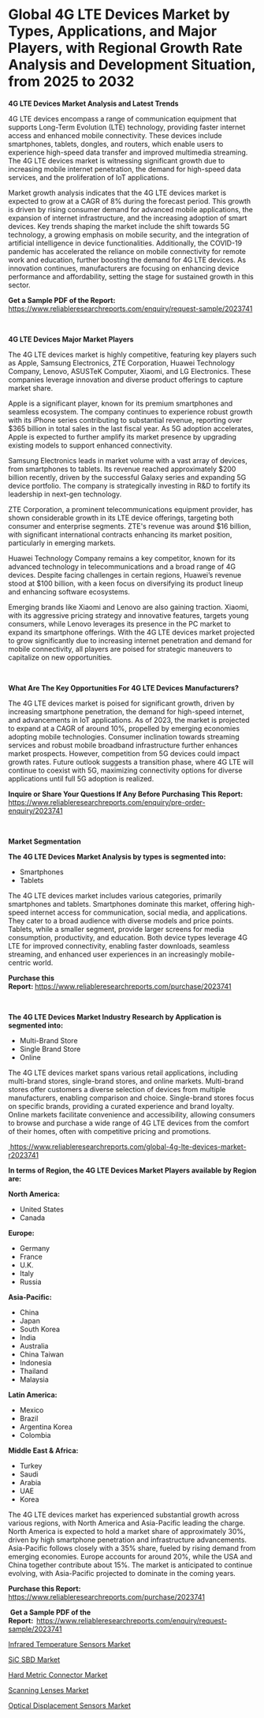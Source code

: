 <p><h1>Global 4G LTE Devices Market by Types, Applications, and Major Players, with Regional Growth Rate Analysis and Development Situation, from 2025 to 2032</h1></p><p><strong>4G LTE Devices Market Analysis and Latest Trends</strong></p>
<p><p>4G LTE devices encompass a range of communication equipment that supports Long-Term Evolution (LTE) technology, providing faster internet access and enhanced mobile connectivity. These devices include smartphones, tablets, dongles, and routers, which enable users to experience high-speed data transfer and improved multimedia streaming. The 4G LTE devices market is witnessing significant growth due to increasing mobile internet penetration, the demand for high-speed data services, and the proliferation of IoT applications.</p><p>Market growth analysis indicates that the 4G LTE devices market is expected to grow at a CAGR of 8% during the forecast period. This growth is driven by rising consumer demand for advanced mobile applications, the expansion of internet infrastructure, and the increasing adoption of smart devices. Key trends shaping the market include the shift towards 5G technology, a growing emphasis on mobile security, and the integration of artificial intelligence in device functionalities. Additionally, the COVID-19 pandemic has accelerated the reliance on mobile connectivity for remote work and education, further boosting the demand for 4G LTE devices. As innovation continues, manufacturers are focusing on enhancing device performance and affordability, setting the stage for sustained growth in this sector.</p></p>
<p><strong>Get a Sample PDF of the Report:&nbsp;</strong> <a href="https://www.reliableresearchreports.com/enquiry/request-sample/2023741?utm_campaign=115&utm_medium=2&utm_source=Github&utm_content=ia&utm_term=11022025&utm_id=4g-lte-devices">https://www.reliableresearchreports.com/enquiry/request-sample/2023741</a></p>
<p>&nbsp;</p>
<p><strong>4G LTE Devices Major Market Players</strong></p>
<p><p>The 4G LTE devices market is highly competitive, featuring key players such as Apple, Samsung Electronics, ZTE Corporation, Huawei Technology Company, Lenovo, ASUSTeK Computer, Xiaomi, and LG Electronics. These companies leverage innovation and diverse product offerings to capture market share.</p><p>Apple is a significant player, known for its premium smartphones and seamless ecosystem. The company continues to experience robust growth with its iPhone series contributing to substantial revenue, reporting over $365 billion in total sales in the last fiscal year. As 5G adoption accelerates, Apple is expected to further amplify its market presence by upgrading existing models to support enhanced connectivity.</p><p>Samsung Electronics leads in market volume with a vast array of devices, from smartphones to tablets. Its revenue reached approximately $200 billion recently, driven by the successful Galaxy series and expanding 5G device portfolio. The company is strategically investing in R&D to fortify its leadership in next-gen technology.</p><p>ZTE Corporation, a prominent telecommunications equipment provider, has shown considerable growth in its LTE device offerings, targeting both consumer and enterprise segments. ZTE's revenue was around $16 billion, with significant international contracts enhancing its market position, particularly in emerging markets.</p><p>Huawei Technology Company remains a key competitor, known for its advanced technology in telecommunications and a broad range of 4G devices. Despite facing challenges in certain regions, Huawei’s revenue stood at $100 billion, with a keen focus on diversifying its product lineup and enhancing software ecosystems.</p><p>Emerging brands like Xiaomi and Lenovo are also gaining traction. Xiaomi, with its aggressive pricing strategy and innovative features, targets young consumers, while Lenovo leverages its presence in the PC market to expand its smartphone offerings. With the 4G LTE devices market projected to grow significantly due to increasing internet penetration and demand for mobile connectivity, all players are poised for strategic maneuvers to capitalize on new opportunities.</p></p>
<p>&nbsp;</p>
<p><strong>What Are The Key Opportunities For 4G LTE Devices Manufacturers?</strong></p>
<p><p>The 4G LTE devices market is poised for significant growth, driven by increasing smartphone penetration, the demand for high-speed internet, and advancements in IoT applications. As of 2023, the market is projected to expand at a CAGR of around 10%, propelled by emerging economies adopting mobile technologies. Consumer inclination towards streaming services and robust mobile broadband infrastructure further enhances market prospects. However, competition from 5G devices could impact growth rates. Future outlook suggests a transition phase, where 4G LTE will continue to coexist with 5G, maximizing connectivity options for diverse applications until full 5G adoption is realized.</p></p>
<p><strong>Inquire or Share Your Questions If Any Before Purchasing This Report:</strong> <a href="https://www.reliableresearchreports.com/enquiry/pre-order-enquiry/2023741?utm_campaign=115&utm_medium=2&utm_source=Github&utm_content=ia&utm_term=11022025&utm_id=4g-lte-devices">https://www.reliableresearchreports.com/enquiry/pre-order-enquiry/2023741</a></p>
<p>&nbsp;</p>
<p><strong>Market Segmentation</strong></p>
<p><strong>The 4G LTE Devices Market Analysis by types is segmented into:</strong></p>
<p><ul><li>Smartphones</li><li>Tablets</li></ul></p>
<p><p>The 4G LTE devices market includes various categories, primarily smartphones and tablets. Smartphones dominate this market, offering high-speed internet access for communication, social media, and applications. They cater to a broad audience with diverse models and price points. Tablets, while a smaller segment, provide larger screens for media consumption, productivity, and education. Both device types leverage 4G LTE for improved connectivity, enabling faster downloads, seamless streaming, and enhanced user experiences in an increasingly mobile-centric world.</p></p>
<p><strong>Purchase this Report:&nbsp;</strong><a href="https://www.reliableresearchreports.com/purchase/2023741?utm_campaign=115&utm_medium=2&utm_source=Github&utm_content=ia&utm_term=11022025&utm_id=4g-lte-devices">https://www.reliableresearchreports.com/purchase/2023741</a></p>
<p>&nbsp;</p>
<p><strong>The 4G LTE Devices Market Industry Research by Application is segmented into:</strong></p>
<p><ul><li>Multi-Brand Store</li><li>Single Brand Store</li><li>Online</li></ul></p>
<p><p>The 4G LTE devices market spans various retail applications, including multi-brand stores, single-brand stores, and online markets. Multi-brand stores offer customers a diverse selection of devices from multiple manufacturers, enabling comparison and choice. Single-brand stores focus on specific brands, providing a curated experience and brand loyalty. Online markets facilitate convenience and accessibility, allowing consumers to browse and purchase a wide range of 4G LTE devices from the comfort of their homes, often with competitive pricing and promotions.</p></p>
<p><a href="https://www.reliableresearchreports.com/global-4g-lte-devices-market-r2023741?utm_campaign=115&utm_medium=2&utm_source=Github&utm_content=ia&utm_term=11022025&utm_id=4g-lte-devices">&nbsp;https://www.reliableresearchreports.com/global-4g-lte-devices-market-r2023741</a></p>
<p><strong>In terms of Region, the 4G LTE Devices Market Players available by Region are:</strong></p>
<p>
    <p> <strong> North America: </strong>
        <ul>
            <li>United States</li>
            <li>Canada</li>
        </ul>
        </p> 
    <p> <strong> Europe: </strong>
        <ul>
            <li>Germany</li>
            <li>France</li>
            <li>U.K.</li>
            <li>Italy</li>
            <li>Russia</li>
        </ul>
        </p> 
    <p> <strong> Asia-Pacific: </strong>
        <ul>
            <li>China</li>
            <li>Japan</li>
            <li>South Korea</li>
            <li>India</li>
            <li>Australia</li>
            <li>China Taiwan</li>
            <li>Indonesia</li>
            <li>Thailand</li>
            <li>Malaysia</li>
        </ul>
        </p> 
    <p> <strong> Latin America: </strong>
        <ul>
            <li>Mexico</li>
            <li>Brazil</li>
            <li>Argentina Korea</li>
            <li>Colombia</li>
        </ul>
        </p> 
    <p> <strong> Middle East & Africa: </strong>
        <ul>
            <li>Turkey</li>
            <li>Saudi</li>
            <li>Arabia</li>
            <li>UAE</li>
            <li>Korea</li>
        </ul>
    </p>
    </p>
<p><p>The 4G LTE devices market has experienced substantial growth across various regions, with North America and Asia-Pacific leading the charge. North America is expected to hold a market share of approximately 30%, driven by high smartphone penetration and infrastructure advancements. Asia-Pacific follows closely with a 35% share, fueled by rising demand from emerging economies. Europe accounts for around 20%, while the USA and China together contribute about 15%. The market is anticipated to continue evolving, with Asia-Pacific projected to dominate in the coming years.</p></p>
<p><strong>Purchase this Report: </strong><a href="https://www.reliableresearchreports.com/purchase/2023741?utm_campaign=115&utm_medium=2&utm_source=Github&utm_content=ia&utm_term=11022025&utm_id=4g-lte-devices">https://www.reliableresearchreports.com/purchase/2023741</a></p>
<p>&nbsp;<strong>Get a Sample PDF of the Report:&nbsp;&nbsp;</strong><a href="https://www.reliableresearchreports.com/enquiry/request-sample/2023741?utm_campaign=115&utm_medium=2&utm_source=Github&utm_content=ia&utm_term=11022025&utm_id=4g-lte-devices">https://www.reliableresearchreports.com/enquiry/request-sample/2023741</a></p>
<p><strong></strong></p>
<p><p><a href="https://github.com/adyawafurber1/Market-Research-Report-List-1/blob/main/infrared-temperature-sensors-market.md?utm_campaign=115&utm_medium=2&utm_source=Github&utm_content=ia&utm_term=11022025&utm_id=4g-lte-devices">Infrared Temperature Sensors Market</a></p><p><a href="https://github.com/akrachveslov/Market-Research-Report-List-1/blob/main/sic-sbd-market.md?utm_campaign=115&utm_medium=2&utm_source=Github&utm_content=ia&utm_term=11022025&utm_id=4g-lte-devices">SiC SBD Market</a></p><p><a href="https://github.com/tashipmhuiri/Market-Research-Report-List-1/blob/main/hard-metric-connector-market.md?utm_campaign=115&utm_medium=2&utm_source=Github&utm_content=ia&utm_term=11022025&utm_id=4g-lte-devices">Hard Metric Connector Market</a></p><p><a href="https://github.com/balapopepi/Market-Research-Report-List-1/blob/main/scanning-lenses-market.md?utm_campaign=115&utm_medium=2&utm_source=Github&utm_content=ia&utm_term=11022025&utm_id=4g-lte-devices">Scanning Lenses Market</a></p><p><a href="https://github.com/lynlynyusay/Market-Research-Report-List-1/blob/main/optical-displacement-sensors-market.md?utm_campaign=115&utm_medium=2&utm_source=Github&utm_content=ia&utm_term=11022025&utm_id=4g-lte-devices">Optical Displacement Sensors Market</a></p></p>